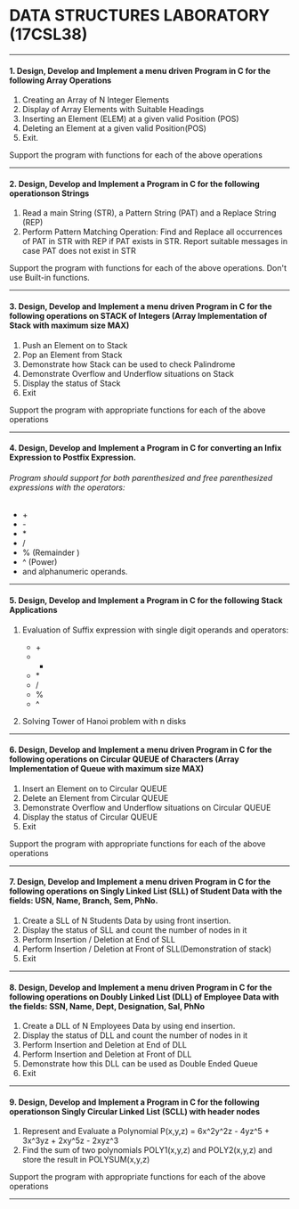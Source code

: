 # DATA STRUCTURES LABORATORY (17CSL38)

***
#### 1. Design, Develop and Implement a menu driven Program in C for the following Array Operations
1. Creating an Array of N Integer Elements
2. Display of Array Elements with Suitable Headings
3. Inserting an Element (ELEM) at a given valid Position (POS)
4. Deleting an Element at a given valid Position(POS)
5. Exit.

Support the program with functions for each of the above operations

***
#### 2. Design, Develop and Implement a Program in C for the following operationson Strings
1. Read a main String (STR), a Pattern String (PAT) and a Replace String (REP)
2. Perform Pattern Matching Operation: Find and Replace all occurrences of PAT in
STR with REP if PAT exists in STR. Report suitable messages in case PAT does
not exist in STR

Support the program with functions for each of the above operations. Don't use
Built-in functions.
***
#### 3. Design, Develop and Implement a menu driven Program in C for the following operations on STACK of Integers (Array Implementation of Stack with maximum size MAX)
1. Push an Element on to Stack
2. Pop an Element from Stack
3. Demonstrate how Stack can be used to check Palindrome
4. Demonstrate Overflow and Underflow situations on Stack
5. Display the status of Stack
6. Exit

Support the program with appropriate functions for each of the above operations
***
#### 4. Design, Develop and Implement a Program in C for converting an Infix Expression to Postfix Expression.
###### Program should support for both parenthesized and free parenthesized expressions with the operators:
* \+
* \-
* \*
* /
* % (Remainder )
* ^ (Power)
* and alphanumeric operands.
***
#### 5. Design, Develop and Implement a Program in C for the following Stack Applications
1. Evaluation of Suffix expression with single digit operands and operators:
    * \+
    *  -
    * \*
    * /
    *  %
    *  ^

2. Solving Tower of Hanoi problem with n disks
***
#### 6. Design, Develop and Implement a menu driven Program in C for the following operations on Circular QUEUE of Characters (Array Implementation of Queue with maximum size MAX)
1. Insert an Element on to Circular QUEUE
2. Delete an Element from Circular QUEUE
3. Demonstrate Overflow and Underflow situations on Circular QUEUE
4. Display the status of Circular QUEUE
5. Exit

Support the program with appropriate functions for each of the above operations
***
#### 7. Design, Develop and Implement a menu driven Program in C for the following operations on Singly Linked List (SLL) of Student Data with the fields: USN, Name, Branch, Sem, PhNo.
1. Create a SLL of N Students Data by using front insertion.
2. Display the status of SLL and count the number of nodes in it
3. Perform Insertion / Deletion at End of SLL
4. Perform Insertion / Deletion at Front of SLL(Demonstration of stack)
5. Exit
***

#### 8. Design, Develop and Implement a menu driven Program in C for the following operations on Doubly Linked List (DLL) of Employee Data with the fields: SSN, Name, Dept, Designation, Sal, PhNo
1. Create a DLL of N Employees Data by using end insertion.
2. Display the status of DLL and count the number of nodes in it
3. Perform Insertion and Deletion at End of DLL
4. Perform Insertion and Deletion at Front of DLL
5. Demonstrate how this DLL can be used as Double Ended Queue
6. Exit

***
#### 9. Design, Develop and Implement a Program in C for the following operationson Singly Circular Linked List (SCLL) with header nodes
1. Represent and Evaluate a Polynomial P(x,y,z) = 6x^2y^2z - 4yz^5 + 3x^3yz + 2xy^5z - 2xyz^3
2. Find the sum of two polynomials POLY1(x,y,z) and POLY2(x,y,z) and store the
result in POLYSUM(x,y,z)

Support the program with appropriate functions for each of the above operations
***
